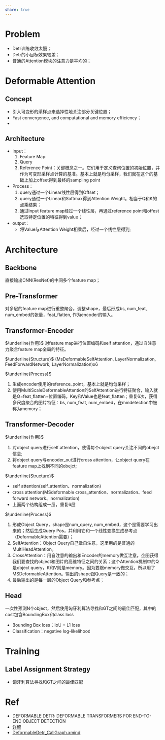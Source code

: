 ```yaml
---
share: true
---
```


# Problem

- Detr训练收敛太慢；
- Detr的小目标效果较差；
- 普通的Attention模块的注意力是平均的；

# Deformable Attention

## Concept
- 引入可变形的采样点来选择性地关注部分关键位置；
- Fast convergence, and computational and memory efficiency；
- 

## Architecture

- Input：
	1. Feature Map
	2. Query
	3. Reference Point：关键概念之一。它们用于定义查询位置的初始位置，并作为可变形采样点计算的基准。基本上就是均匀采样，我们就在这个的基础上加上offset得到最终的sampling point
- Process：
	1. query通过一个Linear线性层得到Offset；
	2. query通过一个Linear和Softmax得到Attention Weight。相当于Q和K的点乘结果；
	3. 通过Input feature map经过一个线性层，再通过reference point和offest选取特定位置的特征得到value；
- output：
	- 将Value与Attention Weight相乘后，经过一个线性层得到;

# Architecture

## Backbone

直接输出CNN(ResNet)的中间多个feature map；

## Pre-Transformer
对多层的feature map进行重整聚合，调整shape，最后形成bs, num_feat, num_embed的张量，feat_flatten, 作为encoder的输入。

## Transformer-Encoder

$\underline{作用}$
对feature map进行位置编码和self attention，通过自注意力聚合feature map全局的特征。

$\underline{Structure}$
(MsDeformableSelfAttention, LayerNormalization, FeedForwardNetwork, LayerNormalization)x6

$\underline{Process}$
1. 生成encoder使用的reference_point，基本上就是均匀采样；
2. 使用MultiScaleDeformableAttention的SelfAttention进行特征聚合，输入就是Q=feat_flatten+位置编码，Key和Value也是feat_flatten；重复6次，获得多尺度聚合的图片特征：bs, num_feat, num_embed，在mmdetection中被称为memory；

## Transformer-Decoder

$\underline{作用}$
1. 对object query进行self attention，使得每个object query关注不同的obejct信息;
2. 将object query与encoder_out进行cross attention，让object query在feature map上找到不同的obejct;

$\underline{Structure}$
- self attention(self_attention、normalization)
- cross attention(MSdeformable cross_attention、normalization、feed forward network、normalization)
- 上面两个结构组成一层，重复6层

$\underline{Process}$
1. 形成Object Query，shape是num_query, num_embed，这个是需要学习出来的；然后生成Query Pos，并利用它和一个线性变换生成参考点（DeformableAttention需要）；
2. SelfAttention：Object Query自己做自注意，这里用的是普通的MultiHeadAttention。
3. CrossAttention：用自注意的输出和Encoder的memory做互注意，企图获得我们要查找的object和图片的高维特征之间的关系；这个Attention机制中的Q是object query，K和V则是memory。因为要跟memory做交互，所以用了MSDeformableAttention。输出的shape跟Query是一致的；
4. 最后输出的是每一层的Object Query和参考点；

## Head

一次性预测N个object，然后使用匈牙利算法寻找和GT之间的最佳匹配，其中的cost包含BoundingBox和class loss
- Bounding Box loss：IoU + L1 loss
- Classification：negative log-likelihood

# Training

## Label Assignment Strategy
- 匈牙利算法寻找和GT之间的最佳匹配

# Ref 
- DEFORMABLE DETR: DEFORMABLE TRANSFORMERS FOR END-TO-END OBJECT DETECTION
- [详解](https://zhuanlan.zhihu.com/p/520666550)
- [DeformableDetr_CallGraph.xmind](https://1drv.ms/u/s!AoE-r_P7l4j3gv5X5XwlX-VIGStRjQ?e=He2fwW)

